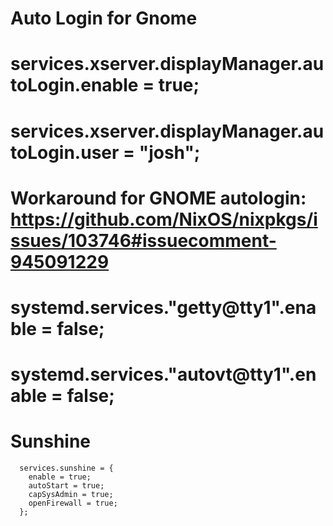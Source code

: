 # Auto Login for Gnome
  # services.xserver.displayManager.autoLogin.enable = true;
  # services.xserver.displayManager.autoLogin.user = "josh";

  # Workaround for GNOME autologin: https://github.com/NixOS/nixpkgs/issues/103746#issuecomment-945091229
  # systemd.services."getty@tty1".enable = false;
  # systemd.services."autovt@tty1".enable = false;

# Sunshine
```
  services.sunshine = {
    enable = true;
    autoStart = true;
    capSysAdmin = true;
    openFirewall = true;
  };
```
